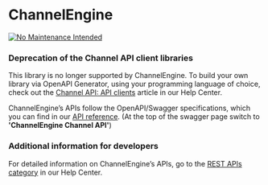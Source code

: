 # ChannelEngine
[![No Maintenance Intended](https://img.shields.io/badge/STATUS-DEPRECATED-%23cf0000?style=for-the-badge)](https://support.channelengine.com/hc/en-us/articles/4409503691165-Merchant-API-API-clients)

### Deprecation of the Channel API client libraries

This library is no longer supported by ChannelEngine. To build your own library via OpenAPI Generator, using your programming language of choice, check out the [Channel API: API clients](https://support.channelengine.com/hc/en-us/articles/4409515292317-ChannelEngine-REST-API-client-for-channels) article in our Help Center.

ChannelEngine’s APIs follow the OpenAPI/Swagger specifications, which you can find in our [API reference](https://demo.channelengine.net/api/swagger/index.html?urls.primaryName=ChannelEngine%20Channel%20API). (At the top of the swagger page switch to **'ChannelEngine Channel API'**)

### Additional information for developers
For detailed information on ChannelEngine’s APIs, go to the [REST APIs category](https://support.channelengine.com/hc/en-us/categories/4419833201937-REST-APIs) in our Help Center.
